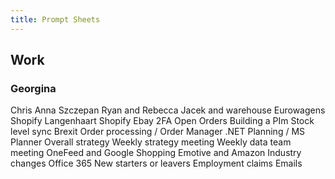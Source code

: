 ```yaml
---
title: Prompt Sheets
---
```


## Work
### Georgina
Chris
Anna
Szczepan
Ryan and Rebecca
Jacek and warehouse
Eurowagens Shopify
Langenhaart Shopify
Ebay 2FA
Open Orders
Building a PIm
Stock level sync
Brexit
Order processing / Order Manager .NET
Planning / MS Planner
Overall strategy
Weekly strategy meeting
Weekly data team meeting
OneFeed and Google Shopping
Emotive and Amazon
Industry changes
Office 365
New starters or leavers
Employment claims
Emails
###
